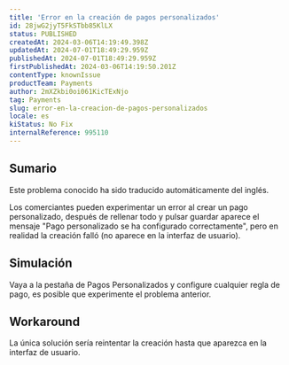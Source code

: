 ```yaml
---
title: 'Error en la creación de pagos personalizados'
id: 28jwG2jyT5FkSTbb85KlLX
status: PUBLISHED
createdAt: 2024-03-06T14:19:49.398Z
updatedAt: 2024-07-01T18:49:29.959Z
publishedAt: 2024-07-01T18:49:29.959Z
firstPublishedAt: 2024-03-06T14:19:50.201Z
contentType: knownIssue
productTeam: Payments
author: 2mXZkbi0oi061KicTExNjo
tag: Payments
slug: error-en-la-creacion-de-pagos-personalizados
locale: es
kiStatus: No Fix
internalReference: 995110
---
```


## Sumario

<div class="alert alert-info">
  <p>Este problema conocido ha sido traducido automáticamente del inglés.</p>
</div>


Los comerciantes pueden experimentar un error al crear un pago personalizado, después de rellenar todo y pulsar guardar aparece el mensaje "Pago personalizado se ha configurado correctamente", pero en realidad la creación falló (no aparece en la interfaz de usuario).


##

## Simulación


Vaya a la pestaña de Pagos Personalizados y configure cualquier regla de pago, es posible que experimente el problema anterior.



## Workaround


La única solución sería reintentar la creación hasta que aparezca en la interfaz de usuario.






